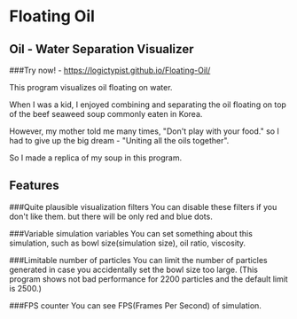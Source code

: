 Floating Oil
==
Oil - Water Separation Visualizer
--

###Try now! - https://logictypist.github.io/Floating-Oil/

This program visualizes oil floating on water.

When I was a kid, I enjoyed combining and separating the oil floating on top of the beef seaweed soup commonly eaten in Korea.

However, my mother told me many times, "Don't play with your food." so I had to give up the big dream - "Uniting all the oils together".

So I made a replica of my soup in this program.

Features
--
###Quite plausible visualization filters
You can disable these filters if you don't like them. but there will be only red and blue dots.

###Variable simulation variables
You can set something about this simulation, such as  bowl size(simulation size), oil ratio, viscosity.

###Limitable number of particles
You can limit the number of particles generated in case you accidentally set the bowl size too large.
(This program shows not bad performance for 2200 particles and the default limit is 2500.)

###FPS counter
You can see FPS(Frames Per Second) of simulation.